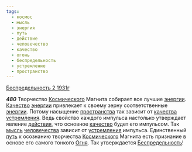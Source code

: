 ```yaml
---
tags:
  - космос
  - мысль
  - энергия
  - путь
  - действие
  - человечество
  - качество
  - огонь
  - беспредельность
  - устремление
  - пространство
---
```


[Беспредельность 2 1931г](/agni/1931)

___480___
Творчество [Космического](/tag/#космос) Магнита собирает все лучшие [энергии](/tag/#энергия). [Качество](/tag/#[качество](/tag/#качество)) [энергии](/tag/#энергия) привлекает к своему зерну соответственные [энергии](/tag/#энергия). Потому насыщение [пространства](/tag/#пространство) так зависит от [качества](/tag/#[качество](/tag/#качество)) [устремления](/tag/#устремление). Ведь свойство каждого импульса настолько утверждает явление [действия](/tag/#действие), что основное [качество](/tag/#качество) будет его импульсом. Так [мысль](/tag/#мысль) [человечества](/tag/#человечество) зависит от [устремления](/tag/#устремление) импульса. Единственный [путь](/tag/#путь) к осознанию творчества [Космического](/tag/#космос) Магнита есть признание в основе его самого тонкого [Огня](/tag/#огонь). Так утверждается [Беспредельность](/tag/#беспредельность)!   

